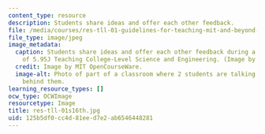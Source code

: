 ```yaml
---
content_type: resource
description: Students share ideas and offer each other feedback.
file: /media/courses/res-tll-01-guidelines-for-teaching-mit-and-beyond-spring-2016/125b5df0cc4d81eed7e2ab6546448281_res-tll-01s16-th.jpg
file_type: image/jpeg
image_metadata:
  caption: Students share ideas and offer each other feedback during a class session
    of 5.95J Teaching College-Level Science and Engineering. (Image by MIT OpenCourseWare.)
  credit: Image by MIT OpenCourseWare.
  image-alt: Photo of part of a classroom where 2 students are talking and more students
    behind them.
learning_resource_types: []
ocw_type: OCWImage
resourcetype: Image
title: res-tll-01s16th.jpg
uid: 125b5df0-cc4d-81ee-d7e2-ab6546448281
---
```

